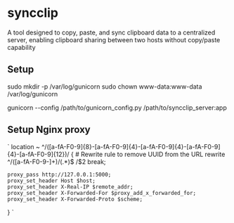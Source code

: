 # syncclip
A tool designed to copy, paste, and sync clipboard data to a centralized server, enabling clipboard sharing between two hosts without copy/paste capability
## Setup
sudo mkdir -p /var/log/gunicorn
sudo chown www-data:www-data /var/log/gunicorn

gunicorn --config /path/to/gunicorn_config.py /path/to/syncclip_server:app

## Setup Nginx proxy
`
location ~ ^/([a-fA-F0-9]{8}-[a-fA-F0-9]{4}-[a-fA-F0-9]{4}-[a-fA-F0-9]{4}-[a-fA-F0-9]{12})/ {
    # Rewrite rule to remove UUID from the URL
    rewrite ^/([a-fA-F0-9-]+)/(.*)$ /$2 break;

    proxy_pass http://127.0.0.1:5000;
    proxy_set_header Host $host;
    proxy_set_header X-Real-IP $remote_addr;
    proxy_set_header X-Forwarded-For $proxy_add_x_forwarded_for;
    proxy_set_header X-Forwarded-Proto $scheme;
}
`
